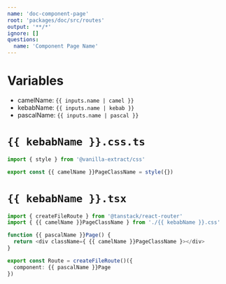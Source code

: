 ```yaml
---
name: 'doc-component-page'
root: 'packages/doc/src/routes'
output: '**/*'
ignore: []
questions:
  name: 'Component Page Name'
---
```


# Variables

- camelName: `{{ inputs.name | camel }}`
- kebabName: `{{ inputs.name | kebab }}`
- pascalName: `{{ inputs.name | pascal }}`

# `{{ kebabName }}.css.ts`

```typescript
import { style } from '@vanilla-extract/css'

export const {{ camelName }}PageClassName = style({})
```

# `{{ kebabName }}.tsx`

```typescript
import { createFileRoute } from '@tanstack/react-router'
import { {{ camelName }}PageClassName } from './{{ kebabName }}.css'

function {{ pascalName }}Page() {
  return <div className={ {{ camelName }}PageClassName }></div>
}

export const Route = createFileRoute()({
  component: {{ pascalName }}Page
})
```
